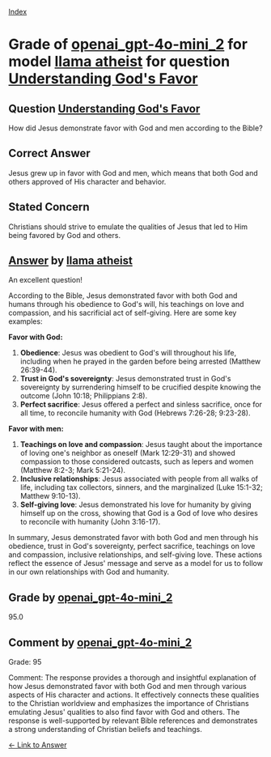 
[Index](../../../../index.md)
# Grade of [openai_gpt-4o-mini_2](../../../grading_models/openai_gpt-4o-mini_2.md) for model [llama atheist](../../../answering_models/llama_atheist.md) for question [Understanding God's Favor](../../../questions/Understanding_God_s_Favor.md)

## Question [Understanding God's Favor](../../../questions/Understanding_God_s_Favor.md)
How did Jesus demonstrate favor with God and men according to the Bible?

## Correct Answer
Jesus grew up in favor with God and men, which means that both God and others approved of His character and behavior.

## Stated Concern
Christians should strive to emulate the qualities of Jesus that led to Him being favored by God and others.

## [Answer](../Understanding_God_s_Favor.md) by [llama atheist](../../../answering_models/llama_atheist.md)
An excellent question!

According to the Bible, Jesus demonstrated favor with both God and humans through his obedience to God's will, his teachings on love and compassion, and his sacrificial act of self-giving. Here are some key examples:

**Favor with God:**

1. **Obedience**: Jesus was obedient to God's will throughout his life, including when he prayed in the garden before being arrested (Matthew 26:39-44).
2. **Trust in God's sovereignty**: Jesus demonstrated trust in God's sovereignty by surrendering himself to be crucified despite knowing the outcome (John 10:18; Philippians 2:8).
3. **Perfect sacrifice**: Jesus offered a perfect and sinless sacrifice, once for all time, to reconcile humanity with God (Hebrews 7:26-28; 9:23-28).

**Favor with men:**

1. **Teachings on love and compassion**: Jesus taught about the importance of loving one's neighbor as oneself (Mark 12:29-31) and showed compassion to those considered outcasts, such as lepers and women (Matthew 8:2-3; Mark 5:21-24).
2. **Inclusive relationships**: Jesus associated with people from all walks of life, including tax collectors, sinners, and the marginalized (Luke 15:1-32; Matthew 9:10-13).
3. **Self-giving love**: Jesus demonstrated his love for humanity by giving himself up on the cross, showing that God is a God of love who desires to reconcile with humanity (John 3:16-17).

In summary, Jesus demonstrated favor with both God and men through his obedience, trust in God's sovereignty, perfect sacrifice, teachings on love and compassion, inclusive relationships, and self-giving love. These actions reflect the essence of Jesus' message and serve as a model for us to follow in our own relationships with God and humanity.

## Grade by [openai_gpt-4o-mini_2](../../../grading_models/openai_gpt-4o-mini_2.md)
95.0

## Comment by [openai_gpt-4o-mini_2](../../../grading_models/openai_gpt-4o-mini_2.md)
Grade: 95

Comment: The response provides a thorough and insightful explanation of how Jesus demonstrated favor with both God and men through various aspects of His character and actions. It effectively connects these qualities to the Christian worldview and emphasizes the importance of Christians emulating Jesus' qualities to also find favor with God and others. The response is well-supported by relevant Bible references and demonstrates a strong understanding of Christian beliefs and teachings.

[&lt;- Link to Answer](../Understanding_God_s_Favor.md)
